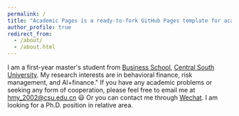 ```yaml
---
permalink: /
title: "Academic Pages is a ready-to-fork GitHub Pages template for academic personal websites"
author_profile: true
redirect_from: 
  - /about/
  - /about.html
---
```


I am a first-year master's student from [Business School](https://bs.csu.edu.cn/), [Central South University](https://www.csu.edu.cn/index.htm). My research interests are in behavioral finance, risk management, and AI+finance."
If you have any academic problems or seeking any form of cooperation, please feel free to email me at hmy_2002@csu.edu.cn 😃
Or you can contact me through [Wechat](../image/wechat.jpg).
I am looking for a Ph.D. position in relative area.
